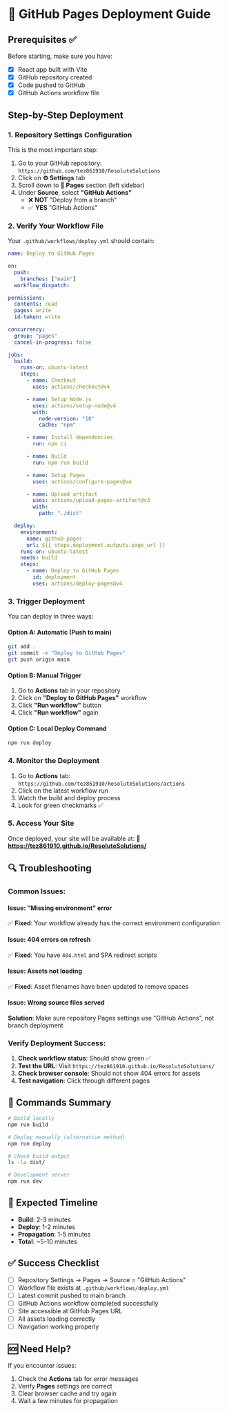 # 🚀 GitHub Pages Deployment Guide

## Prerequisites ✅

Before starting, make sure you have:

- [x] React app built with Vite
- [x] GitHub repository created
- [x] Code pushed to GitHub
- [x] GitHub Actions workflow file

## Step-by-Step Deployment

### 1. **Repository Settings Configuration**

This is the most important step:

1. Go to your GitHub repository: `https://github.com/tez861910/ResoluteSolutions`
2. Click on **⚙️ Settings** tab
3. Scroll down to **📄 Pages** section (left sidebar)
4. Under **Source**, select **"GitHub Actions"**
   - ❌ **NOT** "Deploy from a branch"
   - ✅ **YES** "GitHub Actions"

### 2. **Verify Your Workflow File**

Your `.github/workflows/deploy.yml` should contain:

```yaml
name: Deploy to GitHub Pages

on:
  push:
    branches: ["main"]
  workflow_dispatch:

permissions:
  contents: read
  pages: write
  id-token: write

concurrency:
  group: "pages"
  cancel-in-progress: false

jobs:
  build:
    runs-on: ubuntu-latest
    steps:
      - name: Checkout
        uses: actions/checkout@v4

      - name: Setup Node.js
        uses: actions/setup-node@v4
        with:
          node-version: "18"
          cache: "npm"

      - name: Install dependencies
        run: npm ci

      - name: Build
        run: npm run build

      - name: Setup Pages
        uses: actions/configure-pages@v4

      - name: Upload artifact
        uses: actions/upload-pages-artifact@v3
        with:
          path: "./dist"

  deploy:
    environment:
      name: github-pages
      url: ${{ steps.deployment.outputs.page_url }}
    runs-on: ubuntu-latest
    needs: build
    steps:
      - name: Deploy to GitHub Pages
        id: deployment
        uses: actions/deploy-pages@v4
```

### 3. **Trigger Deployment**

You can deploy in three ways:

#### **Option A: Automatic (Push to main)**

```bash
git add .
git commit -m "Deploy to GitHub Pages"
git push origin main
```

#### **Option B: Manual Trigger**

1. Go to **Actions** tab in your repository
2. Click on **"Deploy to GitHub Pages"** workflow
3. Click **"Run workflow"** button
4. Click **"Run workflow"** again

#### **Option C: Local Deploy Command**

```bash
npm run deploy
```

### 4. **Monitor the Deployment**

1. Go to **Actions** tab: `https://github.com/tez861910/ResoluteSolutions/actions`
2. Click on the latest workflow run
3. Watch the build and deploy process
4. Look for green checkmarks ✅

### 5. **Access Your Site**

Once deployed, your site will be available at:
**🔗 https://tez861910.github.io/ResoluteSolutions/**

## 🔍 **Troubleshooting**

### Common Issues:

#### **Issue: "Missing environment" error**

✅ **Fixed**: Your workflow already has the correct environment configuration

#### **Issue: 404 errors on refresh**

✅ **Fixed**: You have `404.html` and SPA redirect scripts

#### **Issue: Assets not loading**

✅ **Fixed**: Asset filenames have been updated to remove spaces

#### **Issue: Wrong source files served**

**Solution**: Make sure repository Pages settings use "GitHub Actions", not branch deployment

### **Verify Deployment Success:**

1. **Check workflow status**: Should show green ✅
2. **Test the URL**: Visit `https://tez861910.github.io/ResoluteSolutions/`
3. **Check browser console**: Should not show 404 errors for assets
4. **Test navigation**: Click through different pages

## 📱 **Commands Summary**

```bash
# Build locally
npm run build

# Deploy manually (alternative method)
npm run deploy

# Check build output
ls -la dist/

# Development server
npm run dev
```

## 🎯 **Expected Timeline**

- **Build**: 2-3 minutes
- **Deploy**: 1-2 minutes
- **Propagation**: 1-5 minutes
- **Total**: ~5-10 minutes

## ✅ **Success Checklist**

- [ ] Repository Settings → Pages → Source = "GitHub Actions"
- [ ] Workflow file exists at `.github/workflows/deploy.yml`
- [ ] Latest commit pushed to main branch
- [ ] GitHub Actions workflow completed successfully
- [ ] Site accessible at GitHub Pages URL
- [ ] All assets loading correctly
- [ ] Navigation working properly

## 🆘 **Need Help?**

If you encounter issues:

1. Check the **Actions** tab for error messages
2. Verify **Pages** settings are correct
3. Clear browser cache and try again
4. Wait a few minutes for propagation

